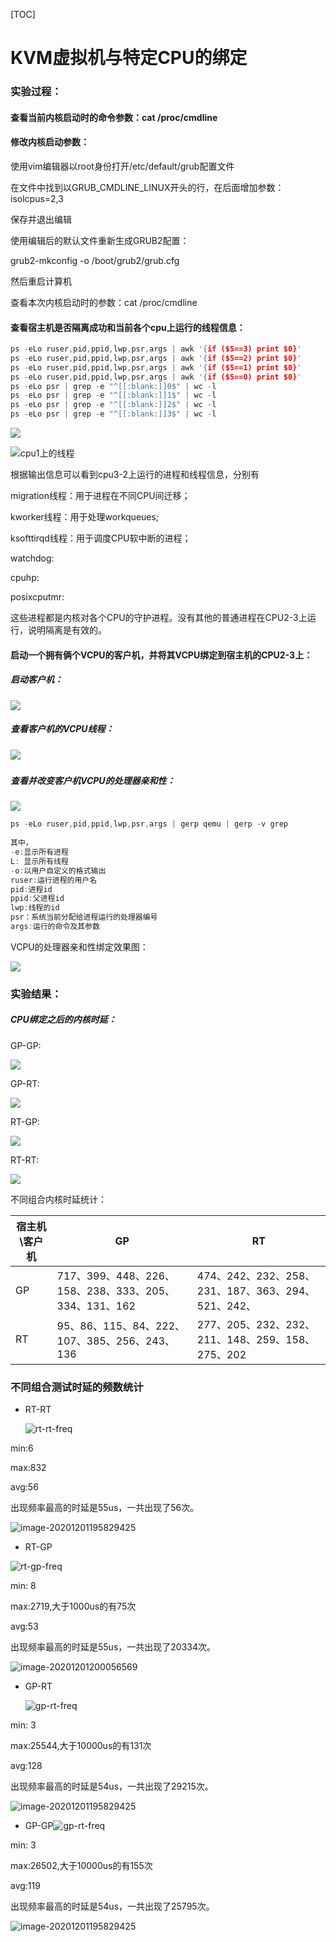 [TOC]

# KVM虚拟机与特定CPU的绑定

### 实验过程：



#### 查看当前内核启动时的命令参数：cat /proc/cmdline

#### 修改内核启动参数：

使用vim编辑器以root身份打开/etc/default/grub配置文件

在文件中找到以GRUB_CMDLINE_LINUX开头的行，在后面增加参数：isolcpus=2,3

保存并退出编辑

使用编辑后的默认文件重新生成GRUB2配置：

grub2-mkconfig -o /boot/grub2/grub.cfg

然后重启计算机

查看本次内核启动时的参数：cat /proc/cmdline

#### 查看宿主机是否隔离成功和当前各个cpu上运行的线程信息：

```c
ps -eLo ruser,pid,ppid,lwp,psr,args | awk '{if ($5==3) print $0}'
ps -eLo ruser,pid,ppid,lwp,psr,args | awk '{if ($5==2) print $0}'
ps -eLo ruser,pid,ppid,lwp,psr,args | awk '{if ($5==1) print $0}'
ps -eLo ruser,pid,ppid,lwp,psr,args | awk '{if ($5==0) print $0}'
ps -eLo psr | grep -e "^[[:blank:]]0$" | wc -l
ps -eLo psr | grep -e "^[[:blank:]]1$" | wc -l
ps -eLo psr | grep -e "^[[:blank:]]2$" | wc -l
ps -eLo psr | grep -e "^[[:blank:]]3$" | wc -l

```



![](pictures/rt-gp1.png)

![cpu1上的线程](pictures/rt-gp2.png)



根据输出信息可以看到cpu3-2上运行的进程和线程信息，分别有

migration线程：用于进程在不同CPU间迁移；

kworker线程：用于处理workqueues;

ksofttirqd线程：用于调度CPU软中断的进程；

watchdog:

cpuhp:

posixcputmr:

这些进程都是内核对各个CPU的守护进程。没有其他的普通进程在CPU2-3上运行，说明隔离是有效的。

#### 启动一个拥有俩个VCPU的客户机，并将其VCPU绑定到宿主机的CPU2-3上：

##### 启动客户机：

![](pictures/guest启动命令.png)



##### 查看客户机的VCPU线程：

##### ![](pictures/rt-gp0.png)

##### 查看并改变客户机VCPU的处理器亲和性：

![](pictures/rt-gp4.png)



```c
ps -eLo ruser,pid,ppid,lwp,psr,args | gerp qemu | gerp -v grep
    
其中，
-e:显示所有进程
L: 显示所有线程
-o:以用户自定义的格式输出
ruser:运行进程的用户名
pid:进程id
ppid:父进程id
lwp:线程的id
psr：系统当前分配给进程运行的处理器编号    
args:运行的命令及其参数
```

VCPU的处理器亲和性绑定效果图：

![](pictures\isolation.png)

### 实验结果：

##### CPU绑定之后的内核时延：

GP-GP:

![](pictures\gp-gp结果2.png)

GP-RT:

![](pictures\gp-rt结果2.png)

RT-GP:

![](pictures\rt-gp结果.png)

RT-RT:

![](pictures\rt-rt结果.png)

不同组合内核时延统计：

| 宿主机\客户机 | GP                                                    | RT                                                 |
| ------------- | ----------------------------------------------------- | -------------------------------------------------- |
| GP            | 717、399、448、226、158、238、333、205、334、131、162 | 474、242、232、258、231、187、363、294、521、242、 |
| RT            | 95、86、115、84、222、107、385、256、243、136         | 277、205、232、232、211、148、259、158、275、202   |



### 不同组合测试时延的频数统计

+ RT-RT

  ![rt-rt-freq](pictures/rt-rt-freq.png)

min:6

max:832

avg:56

出现频率最高的时延是55us，一共出现了56次。

![image-20201201195829425](pictures/rt-rt-freq-res.png)







+ RT-GP

![rt-gp-freq](pictures/rt-gp-freq.png)

min: 8

max:2719,大于1000us的有75次

avg:53

出现频率最高的时延是55us，一共出现了20334次。

![image-20201201200056569](pictures/links)





+ GP-RT

  ![gp-rt-freq](pictures/gp-rt-freq.png)

min: 3

max:25544,大于10000us的有131次

avg:128

出现频率最高的时延是54us，一共出现了29215次。

![image-20201201195829425](pictures/gp-rt-freq-res.png)



+ GP-GP![gp-rt-freq](pictures/gp-gp-freq.png)

min: 3

max:26502,大于10000us的有155次

avg:119

出现频率最高的时延是54us，一共出现了25795次。

![image-20201201195829425](pictures/gp-gp-freq-res.png)